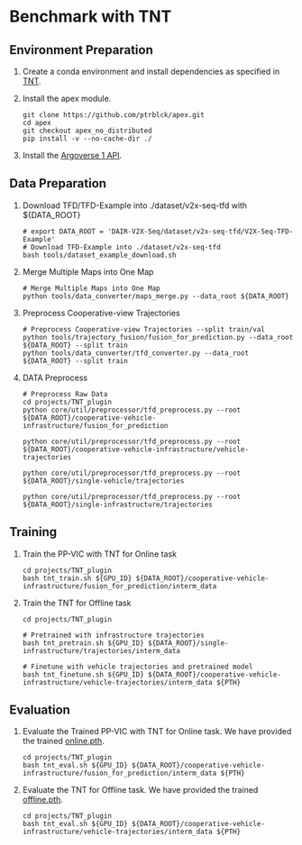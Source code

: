 # Benchmark with TNT

## Environment Preparation
1. Create a conda environment and install dependencies as specified in [TNT](https://github.com/Henry1iu/TNT-Trajectory-Prediction).

2. Install the apex module.
   ```shell
   git clone https://github.com/ptrblck/apex.git
   cd apex
   git checkout apex_no_distributed
   pip install -v --no-cache-dir ./
   ```

3. Install the [Argoverse 1 API](https://github.com/argoverse/argoverse-api).

## Data Preparation
1. Download TFD/TFD-Example into ./dataset/v2x-seq-tfd with ${DATA_ROOT}
   ```shell
   # export DATA_ROOT = 'DAIR-V2X-Seq/dataset/v2x-seq-tfd/V2X-Seq-TFD-Example'
   # Download TFD-Example into ./dataset/v2x-seq-tfd
   bash tools/dataset_example_download.sh
   ```

2. Merge Multiple Maps into One Map
   ```shell
   # Merge Multiple Maps into One Map
   python tools/data_converter/maps_merge.py --data_root ${DATA_ROOT}
   ```

3. Preprocess Cooperative-view Trajectories
   ```shell
   # Preprocess Cooperative-view Trajectories --split train/val
   python tools/trajectory_fusion/fusion_for_prediction.py --data_root ${DATA_ROOT} --split train
   python tools/data_converter/tfd_converter.py --data_root ${DATA_ROOT} --split train
   ```

4. DATA Preprocess
   ```shell
   # Preprocess Raw Data
   cd projects/TNT_plugin
   python core/util/preprocessor/tfd_preprocess.py --root ${DATA_ROOT}/cooperative-vehicle-infrastructure/fusion_for_prediction

   python core/util/preprocessor/tfd_preprocess.py --root ${DATA_ROOT}/cooperative-vehicle-infrastructure/vehicle-trajectories

   python core/util/preprocessor/tfd_preprocess.py --root ${DATA_ROOT}/single-vehicle/trajectories

   python core/util/preprocessor/tfd_preprocess.py --root ${DATA_ROOT}/single-infrastructure/trajectories
   ```

## Training

1. Train the PP-VIC with TNT for Online task
   ```shell
   cd projects/TNT_plugin
   bash tnt_train.sh ${GPU_ID} ${DATA_ROOT}/cooperative-vehicle-infrastructure/fusion_for_prediction/interm_data
   ```

2. Train the TNT for Offline task
   ```shell
   cd projects/TNT_plugin

   # Pretrained with infrastructure trajectories
   bash tnt_pretrain.sh ${GPU_ID} ${DATA_ROOT}/single-infrastructure/trajectories/interm_data

   # Finetune with vehicle trajectories and pretrained model
   bash tnt_finetune.sh ${GPU_ID} ${DATA_ROOT}/cooperative-vehicle-infrastructure/vehicle-trajectories/interm_data ${PTH}
   ```


## Evaluation

1. Evaluate the Trained PP-VIC with TNT for Online task. We have provided the trained [online.pth](../../../../projects/TNT_plugin/checkpoints/online.pth).
   ```shell
   cd projects/TNT_plugin
   bash tnt_eval.sh ${GPU_ID} ${DATA_ROOT}/cooperative-vehicle-infrastructure/fusion_for_prediction/interm_data ${PTH}
   ```

2. Evaluate the TNT for Offline task. We have provided the trained  [offline.pth](../../../../projects/TNT_plugin/checkpoints/offline.pth).
   ```shell
   cd projects/TNT_plugin
   bash tnt_eval.sh ${GPU_ID} ${DATA_ROOT}/cooperative-vehicle-infrastructure/vehicle-trajectories/interm_data ${PTH}
   ```